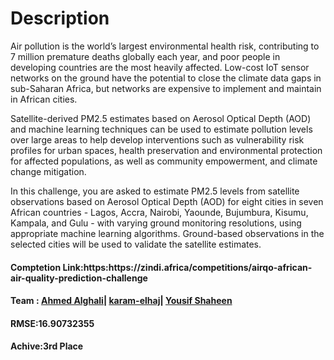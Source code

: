 <h1><b>Description</b></h1>
<p>Air pollution is the world’s largest environmental health risk, contributing to 7 million premature deaths globally each year, and poor people in developing countries are the most heavily affected. Low-cost IoT sensor networks on the ground have the potential to close the climate data gaps in sub-Saharan Africa, but networks are expensive to implement and maintain in African cities.

Satellite-derived PM2.5 estimates based on Aerosol Optical Depth (AOD) and machine learning techniques can be used to estimate pollution levels over large areas to help develop interventions such as vulnerability risk profiles for urban spaces, health preservation and environmental protection for affected populations, as well as community empowerment, and climate change mitigation.

In this challenge, you are asked to estimate PM2.5 levels from satellite observations based on Aerosol Optical Depth (AOD) for eight cities in seven African countries - Lagos, Accra, Nairobi, Yaounde, Bujumbura, Kisumu, Kampala, and Gulu - with varying ground monitoring resolutions, using appropriate machine learning algorithms. Ground-based observations in the selected cities will be used to validate the satellite estimates.</p>
<h4><b>Comptetion Link:https:https://zindi.africa/competitions/airqo-african-air-quality-prediction-challenge</b></h4>
<h4><b> Team : <a href='https://github.com/A7med7x7'>Ahmed Alghali</a>| <a href='https://github.com/karamKaramAlla'>karam-elhaj</a>| <a href='https://yousif-shaheen-145574294/'>Yousif Shaheen</a></b></h4>
<h4><b> RMSE:16.90732355</b></h4>
<h4><b> Achive:3rd Place</b></h4>

